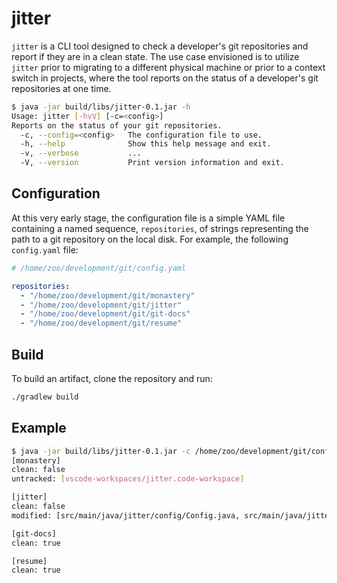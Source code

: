 # jitter

`jitter` is a CLI tool designed to check a developer's git repositories and report if they are in a clean state. The use case envisioned is to utilize `jitter` prior to migrating to a different physical machine or prior to a context switch in projects, where the tool reports on the status of a developer's git repositories at one time.

```bash
$ java -jar build/libs/jitter-0.1.jar -h
Usage: jitter [-hvV] [-c=<config>]
Reports on the status of your git repositories.
  -c, --config=<config>   The configuration file to use.
  -h, --help              Show this help message and exit.
  -v, --verbose           ...
  -V, --version           Print version information and exit.
  ```

## Configuration

At this very early stage, the configuration file is a simple YAML file containing a named sequence, `repositories`, of strings representing the path to a git repository on the local disk. For example, the following `config.yaml` file:

```yaml
# /home/zoo/development/git/config.yaml

repositories:
  - "/home/zoo/development/git/monastery"
  - "/home/zoo/development/git/jitter"
  - "/home/zoo/development/git/git-docs"
  - "/home/zoo/development/git/resume"
```

## Build

To build an artifact, clone the repository and run:

```bash
./gradlew build
```

## Example

```bash
$ java -jar build/libs/jitter-0.1.jar -c /home/zoo/development/git/config.yaml
[monastery]
clean: false
untracked: [vscode-workspaces/jitter.code-workspace]

[jitter]
clean: false
modified: [src/main/java/jitter/config/Config.java, src/main/java/jitter/JitterCommand.java]

[git-docs]
clean: true

[resume]
clean: true
```

